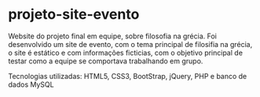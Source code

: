 # projeto-site-evento

Website do projeto final em equipe, sobre filosofia na grécia.
Foi desenvolvido um site de evento, com o tema principal de filosifia na grécia, o site é estático e com informações ficticias, com o objetivo principal de testar como a equipe se comportava trabalhando em grupo.

Tecnologias utilizadas: HTML5, CSS3, BootStrap, jQuery, PHP e banco de dados MySQL